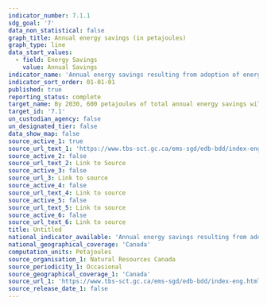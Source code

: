 ```yaml
---
indicator_number: 7.1.1
sdg_goal: '7'
data_non_statistical: false
graph_title: Annual energy savings (in petajoules)
graph_type: line
data_start_values:
  - field: Energy Savings
    value: Annual Savings
indicator_name: 'Annual energy savings resulting from adoption of energy efficiency codes, standards and practices'
indicator_sort_order: 01-01-01
published: true
reporting_status: complete
target_name: By 2030, 600 petajoules of total annual energy savings will be achieved as a result of adoption of energy efficiency codes, standards and practices from a baseline savings of 20.0 petajoules in 2017 to 2018
target_id: '7.1'
un_custodian_agency: false
un_designated_tier: false
data_show_map: false
source_active_1: true
source_url_text_1: 'https://www.tbs-sct.gc.ca/ems-sgd/edb-bdd/index-eng.html#orgs/program/NR-BTM10/infograph/results'
source_active_2: false
source_url_text_2: Link to Source
source_active_3: false
source_url_3: Link to source
source_active_4: false
source_url_text_4: Link to source
source_active_5: false
source_url_text_5: Link to source
source_active_6: false
source_url_text_6: Link to source
title: Untitled
national_indicator_available: 'Annual energy savings resulting from adoption of energy efficiency codes, standards and practices'
national_geographical_coverage: 'Canada'
computation_units: Petajoules
source_organisation_1: Natural Resources Canada
source_periodicity_1: Occasional
source_geographical_coverage_1: 'Canada'
source_url_1: 'https://www.tbs-sct.gc.ca/ems-sgd/edb-bdd/index-eng.html#orgs/program/NR-BTM10/infograph/results'
source_release_date_1: false
---
```

